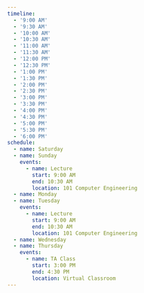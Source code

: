 ```yaml
---
timeline:
  - '9:00 AM'
  - '9:30 AM'
  - '10:00 AM'
  - '10:30 AM'
  - '11:00 AM'
  - '11:30 AM'
  - '12:00 PM'
  - '12:30 PM'
  - '1:00 PM'
  - '1:30 PM'
  - '2:00 PM'
  - '2:30 PM'
  - '3:00 PM'
  - '3:30 PM'
  - '4:00 PM'
  - '4:30 PM'
  - '5:00 PM'
  - '5:30 PM'
  - '6:00 PM'
schedule:
  - name: Saturday
  - name: Sunday
    events:
      - name: Lecture
        start: 9:00 AM
        end: 10:30 AM
        location: 101 Computer Engineering
  - name: Monday
  - name: Tuesday
    events:
      - name: Lecture
        start: 9:00 AM
        end: 10:30 AM
        location: 101 Computer Engineering
  - name: Wednesday
  - name: Thursday
    events:
      - name: TA Class
        start: 3:00 PM
        end: 4:30 PM
        location: Virtual Classroom
---
```

